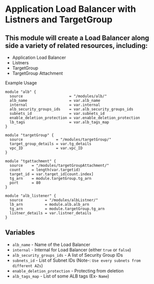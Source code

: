 # Application Load Balancer with Listners and TargetGroup

## This module will create a Load Balancer along side a variety of related resources, including: 
 - Application Load Balancer 
 - Listners
 - TargetGroup 
 - TargetGroup Attachment

Example Usage
```hcl
module "alb" {
  source                     = "/modules/alb/"
  alb_name                   = var.alb_name
  internal                   = var.internal
  alb_security_groups_ids    = var.alb_security_groups_ids
  subnets_id                 = var.subnets_id
  enable_deletion_protection = var.enable_deletion_protection
  lb_tags                    = var.alb_tags_map
}

module "targetGroup" {
  source               = "/modules/targetGroup/"
  target_group_details = var.tg_details
  vpc_ID               = var.vpc_ID
}

module "tgattachment" {
  source    = "/modules/targetGroupAttachment/"
  count     = length(var.targetid)
  target_id = var.target_id[count.index]
  tg_arn    = module.targetGroup.tg_arn
  port      = 80
}

module "alb_listener" {
  source          = "/modules/albListner/"
  lb_arn          = module.alb.alb_arn
  tg_arn          = module.targetGroup.tg_arn
  listner_details = var.listner_details
}
```

## Variables

- `alb_name` - Name of the Load Balancer
- `internal` - Internal for Load Balancer (either `true` or `false`)
- `alb_security_groups_ids` - A list of Security Group IDs
- `subnets_id` - List of Subnet IDs (Note-: `Use every subnets from different AZs`)
- `enable_deletion_protection` - Protecting from deletion
- `alb_tags_map` - List of some ALB tags (Ex- `Name`)
